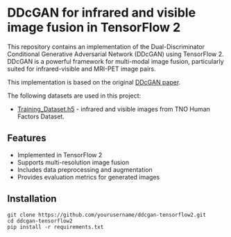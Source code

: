 # DDcGAN for infrared and visible image fusion in TensorFlow 2

This repository contains an implementation of the Dual-Discriminator Conditional Generative Adversarial Network (DDcGAN) using TensorFlow 2. DDcGAN is a powerful framework for multi-modal image fusion, particularly suited for infrared-visible and MRI-PET image pairs.

This implementation is based on the original [DDcGAN paper](https://ieeexplore.ieee.org/abstract/document/9031751).

The following datasets are used in this project:
- [Training_Dataset.h5](https://drive.google.com/file/d/1o-dhSphyyiqSHu9veiKWvxViZ_FSeZWJ/view?usp=share_link) - infrared and visible images from TNO Human Factors Dataset.

## Features
- Implemented in TensorFlow 2
- Supports multi-resolution image fusion
- Includes data preprocessing and augmentation
- Provides evaluation metrics for generated images

## Installation

```
git clone https://github.com/yourusername/ddcgan-tensorflow2.git
cd ddcgan-tensorflow2
pip install -r requirements.txt
```
